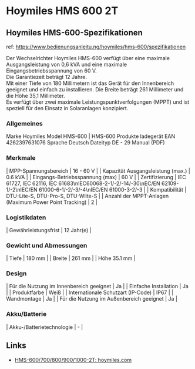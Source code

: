 # Hoymiles HMS 600 2T

## Hoymiles HMS-600-Spezifikationen

ref: https://www.bedienungsanleitu.ng/hoymiles/hms-600/spezifikationen

Der Wechselrichter Hoymiles HMS-600 verfügt über eine maximale Ausgangsleistung von 0,6 kVA und eine maximale Eingangsbetriebsspannung von 60 V.   
Die Garantiezeit beträgt 12 Jahre.   
Mit einer Tiefe von 180 Millimetern ist das Gerät für den Innenbereich geeignet und einfach zu installieren. Die Breite beträgt 261 Millimeter und die Höhe 35,1 Millimeter.   
Es verfügt über zwei maximale Leistungspunktverfolgungen (MPPT) und ist speziell für den Einsatz in Solaranlagen konzipiert. 

### Allgemeines

Marke	Hoymiles
Model	HMS-600 | HMS-600
Produkte	ladegerät
EAN	4262397631076
Sprache	Deutsch
Dateityp	DE - 29 Manual (PDF)

### Merkmale

| MPP-Spannungsbereich | 16 - 60 V |
| Kapazität Ausgangsleistung (max.) | 0.6 kVA |
| Eingangs-Betriebsspannung (max) | 60 V |
| Zertifizierung | IEC 61727, IEC 62116, IEC 61683\nIEC60068-2-1/-2/-14/-30\nEC/EN 62109-1/-2\nIEC/EN 61000-6-1/-2/-3/-4\nIEC/EN 61000-3-2/-3 |
| Kompatibilität | DTU-Lite-S, DTU-Pro-S, DTU-Wlite-S |
| Anzahl der MPPT-Anlagen (Maximum Power Point Tracking) | 2 |

### Logistikdaten

| Gewährleistungsfrist | 12 Jahr(e) |

### Gewicht und Abmessungen

| Tiefe | 180 mm |
| Breite | 261 mm |
| Höhe  35.1 mm |

### Design

| Für die Nutzung im Innenbereich geeignet | Ja |
| Einfache Installation | Ja |
| Produktfarbe | Weiß |
| Internationale Schutzart (IP-Code) | IP67 |
| Wandmontage | Ja |
| Für die Nutzung im Außenbereich geeignet | Ja |

### Akku/Batterie

| Akku-/Batterietechnologie | - |

## Links

* [HMS-600/700/800/900/1000-2T: hoymiles.com](https://www.hoymiles.com/product/microinverter/hms-600-700-800-900-1000-2t/)
